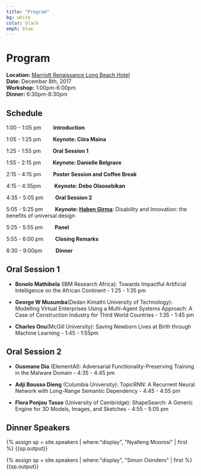 ```yaml
---
title: "Program"
bg: white
color: black
emph: blue
---
```


# Program
__Location:__ [Marriott Renaissance Long Beach Hotel](http://www.marriott.com/hotels/travel/lgbrn-renaissance-long-beach-hotel)  
__Date:__ December 8th, 2017  
__Workshop:__ 1:00pm-6:00pm  
__Dinner:__ 6:30pm-8:30pm

## Schedule
1:00 - 1:05 pm   __Introduction__

1:05 - 1:25 pm   __Keynote: Ciira Maina__

1:25 - 1:55 pm   __Oral Session 1__

1:55 - 2:15 pm   __Keynote: Danielle Belgrave__

2:15 - 4:15 pm   __Poster Session and Coffee Break__

4:15 - 4:35pm    __Keynote: Debo Olaosebikan__

4:35 - 5:05 pm   __Oral Session 2__

5:05 - 5:25 pm   __Keynote: [Haben Girma](https://habengirma.com/)__: Disability and Innovation: the benefits of universal design

5:25 - 5:55 pm   __Panel__

5:55 - 6:00 pm   __Closing Remarks__

6:30 - 9:00pm    __Dinner__

<!--
## Invited Speakers

{% assign sp = site.speakers | where:"display", "Ciira Maina" | first %}
{{sp.output}}

{% assign sp = site.speakers | where:"display", "Haben Girma" | first %}
{{sp.output}}

{% assign sp = site.speakers | where:"display", "Danielle Belgrave" | first %}
{{sp.output}}

{% assign sp = site.speakers | where:"display", "Debo Olaosebikan" | first %}
{{sp.output}}

-->
## Oral Session 1

 -  __Bonolo Mathibela__ (IBM Research Africa): Towards Impactful Artificial Intelligence on the African Continent  - 1:25 - 1:35 pm

 -  __George W Musumba__(Dedan Kimathi University of Technology): Modelling Virtual Enterprises Using a Multi-Agent Systems Approach: A Case of Construction Industry for Third World Countries - 1:35 - 1:45 pm

 -  __Charles Onu__(McGill University): Saving Newborn Lives at Birth through Machine Learning  - 1:45 - 1:55pm


## Oral Session 2

 - __Ousmane Dia__ (ElementAI): Adversarial Functionality-Preserving Training in the Malware Domain - 4:35 - 4:45 pm

 - __Adji Bousso Dieng__ (Columbia University): TopicRNN: A Recurrent Neural Network with Long-Range Semantic Dependency  - 4:45 - 4:55 pm 
 
 - __Flora Ponjou Tasse__ (University of Cambridge): ShapeSearch: A Generic Engine for 3D Models, Images, and Sketches - 4:55 - 5:05 pm


## Dinner Speakers


{% assign sp = site.speakers | where:"display", "Nyalleng Moorosi" | first %}
{{sp.output}}

{% assign sp = site.speakers | where:"display", "Simon Osindero" | first %}
{{sp.output}}



